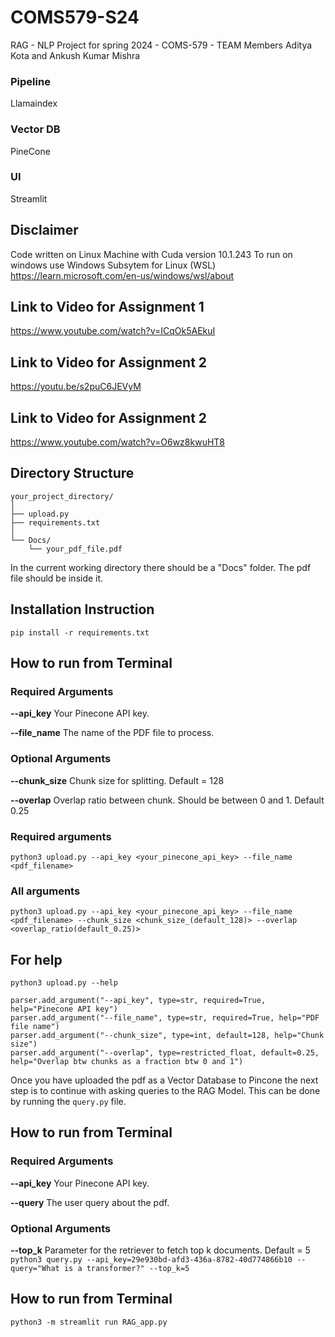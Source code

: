 # COMS579-S24
RAG - NLP Project for spring 2024 - COMS-579 - TEAM Members Aditya Kota and Ankush Kumar Mishra

### Pipeline
Llamaindex

### Vector DB
PineCone

### UI
Streamlit

## Disclaimer
Code written on Linux Machine with Cuda version 10.1.243
To run on windows use Windows Subsytem for Linux (WSL)
https://learn.microsoft.com/en-us/windows/wsl/about

## Link to Video for Assignment 1

https://www.youtube.com/watch?v=ICqOk5AEkuI

## Link to Video for Assignment 2

https://youtu.be/s2puC6JEVyM

## Link to Video for Assignment 2

https://www.youtube.com/watch?v=O6wz8kwuHT8

## Directory Structure
```
your_project_directory/
│
├── upload.py
├── requirements.txt
│
└── Docs/
    └── your_pdf_file.pdf
```



In the current working directory there should be a "Docs" folder. The pdf file should be inside it.

## Installation Instruction


`pip install -r requirements.txt`



## How to run from Terminal

### Required Arguments

**--api_key**
Your Pinecone API key.

**--file_name**
The name of the PDF file to process.

### Optional Arguments

**--chunk_size**
Chunk size for splitting. Default = 128

**--overlap**
Overlap ratio between chunk. Should be between 0 and 1. Default 0.25




### Required arguments
`python3 upload.py --api_key <your_pinecone_api_key> --file_name <pdf_filename>`


### All arguments
`python3 upload.py --api_key <your_pinecone_api_key> --file_name <pdf_filename> --chunk_size <chunk_size_(default_128)> --overlap <overlap_ratio(default_0.25)>`

## For help


`python3 upload.py --help`

```
parser.add_argument("--api_key", type=str, required=True, help="Pinecone API key")
parser.add_argument("--file_name", type=str, required=True, help="PDF file name")
parser.add_argument("--chunk_size", type=int, default=128, help="Chunk size")
parser.add_argument("--overlap", type=restricted_float, default=0.25, help="Overlap btw chunks as a fraction btw 0 and 1")
```
Once you have uploaded the pdf as a Vector Database to Pincone the next step is to continue with asking queries to the RAG Model. This can be done by running the `query.py` file.
## How to run from Terminal

### Required Arguments

**--api_key**
Your Pinecone API key.

**--query**
The user query about the pdf.

### Optional Arguments

**--top_k**
Parameter for the retriever to fetch top k documents. Default = 5
`python3 query.py --api_key=29e930bd-afd3-436a-8782-40d774866b10 --query="What is a transformer?" --top_k=5`

## How to run from Terminal

`python3 -m streamlit run RAG_app.py`



